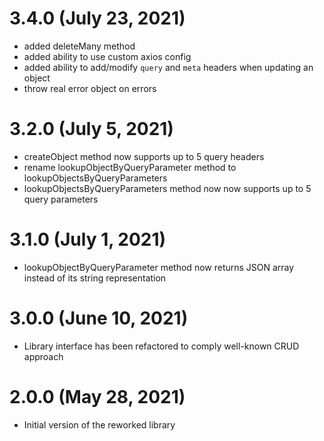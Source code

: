 # 3.4.0 (July 23, 2021)
* added deleteMany method
* added ability to use custom axios config
* added ability to add/modify `query` and `meta` headers when updating an object
* throw real error object on errors

# 3.2.0 (July 5, 2021)
* createObject method now supports up to 5 query headers
* rename lookupObjectByQueryParameter method to lookupObjectsByQueryParameters
* lookupObjectsByQueryParameters method now now supports up to 5 query parameters

# 3.1.0 (July 1, 2021)
* lookupObjectByQueryParameter method now returns JSON array instead of its string representation

# 3.0.0 (June 10, 2021)
* Library interface has been refactored to comply well-known CRUD approach

# 2.0.0 (May 28, 2021)
* Initial version of the reworked library
